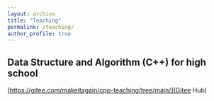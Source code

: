 ```yaml
---
layout: archive
title: "Teaching"
permalink: /teaching/
author_profile: true
---
```

## Data Structure and Algorithm (C++) for high school

[https://gitee.com/makeitagain/cpp-teaching/tree/main/](Gitee Hub)



